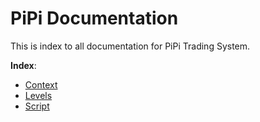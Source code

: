 # PiPi Documentation

This is index to all documentation for PiPi Trading System.

**Index**:

* [Context](context)
* [Levels](levels)
* [Script](script)
